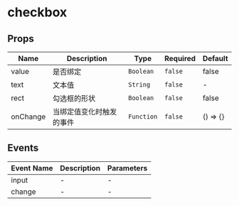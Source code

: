# checkbox

## Props

<!-- @vuese:checkbox:props:start -->
|Name|Description|Type|Required|Default|
|---|---|---|---|---|
|value|是否绑定|`Boolean`|`false`|false|
|text|文本值|`String`|`false`|-|
|rect|勾选框的形状|`Boolean`|`false`|false|
|onChange|当绑定值变化时触发的事件|`Function`|`false`|() => {}|

<!-- @vuese:checkbox:props:end -->


## Events

<!-- @vuese:checkbox:events:start -->
|Event Name|Description|Parameters|
|---|---|---|
|input|-|-|
|change|-|-|

<!-- @vuese:checkbox:events:end -->


